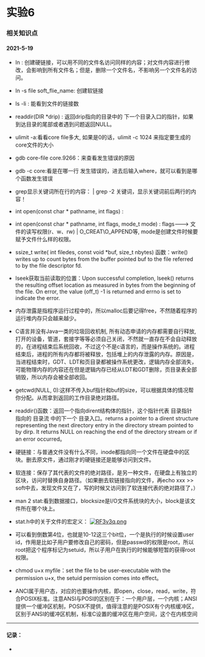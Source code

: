 # 实验6

### 相关知识点

#### 2021-5-19

- ln : 创建硬链接，可以用不同的文件名访问同样的内容；对文件内容进行修改，会影响到所有文件名；但是，删除一个文件名，不影响另一个文件名的访问。

- ln -s file soft_flie_name: 创建软链接

- ls -li : 能看到文件的链接数

- readdir(DIR *drip) : 返回drip指向的目录中的 下一个目录入口的指针，如果到达目录的尾部或者遇到问题返回NULL。

- ulimit -a:看看core file多大, 如果是0的话，ulimit -c 1024 来指定要生成的core文件的大小

- gdb core-file core.9266：来查看发生错误的原因

- gdb -c core:看是在哪一行 发生错误的，进去后输入where，就可以看到是哪个函数发生错误

- grep显示关键词所在行的内容： | grep -2 关键词，显示关键词前后两行的内容！

- int open(const char * pathname, int flags) : 
- int open(const char * pathname, int flags, mode_t mode) : flags---> 文件的读写权限(r、w、rw) | O_CREAT\O_APPEND等, mode是创建文件时候要赋予文件什么样的权限。

- ssize_t  write( int filedes,  const void *buf, size_t  nbytes) 函数：write() writes up to count bytes from the buffer pointed buf to the file referred to by the file descriptor fd.

- lseek获取当前读取的位置：Upon  successful  completion, lseek() returns the resulting offset location as measured in bytes from the beginning of the file.  On error, the value (off_t) -1 is returned and errno is set to indicate the error.

- 内存泄露是指程序运行过程中的，所以malloc后要记得free，不然随着程序的运行堆内存只会越来越少。
- C语言并没有Java一类的垃圾回收机制, 所有动态申请的内存都需要自行释放, 打开的设备，管道，套接字等等必须自己关闭，不然就一直存在不会自动释放的，在进程结束后系统回收，不过这个不是c语言的，而是操作系统的。进程结束后，进程的所有内存都将被释放，包括堆上的内存泄露的内存。原因是，当进程结束时，GDT、LDT和页目录都被操作系统更改，逻辑内存全部消失，可能物理内存的内容还在但是逻辑内存已经从LDT和GDT删除，页目录表全部销毁，所以内存会被全部收回。

- getcwd(NULL, 0):这样不传入buf指针和buf的size，可以根据具体的情况帮你分配。从而拿到返回的工作目录绝对路径。

- readdir()函数：返回一个指向dirent结构体的指针，这个指针代表 目录指针 指向的 目录流 中的下一个 目录入口。returns a pointer to a dirent structure representing the next directory entry in the directory stream pointed to by dirp.  It returns NULL on reaching the end of the directory stream or if an error occurred。

- 硬链接：与普通文件没有什么不同，inode都指向同一个文件在硬盘中的区块。删去原文件，通过刚才的硬链接还是能够访问到文件。
- 软连接：保存了其代表的文件的绝对路径，是另一种文件，在硬盘上有独立的区块，访问时替换自身路径。（如果删去软链接指向的文件，再echo xxx >> soft中去，发现文件又在了，写的时候又访问到了软连接代表的绝对路径了，）

- man 2 stat:看到数据接口，blocksize是I/O文件系统块的大小，block是该文件所在哪个块上。

- stat.h中的关于文件的宏定义：
[![RF3v3q.png](https://z3.ax1x.com/2021/06/20/RF3v3q.png)](https://imgtu.com/i/RF3v3q)
- 可以看到倒数第4位，也就是10-12这三个bit位，一个是执行的时候设置user id，作用是比如子用户要修改自己的密码，但是passwd的权限是root，所以root把这个程序标记为setuid，所以子用户在执行的时候能够短暂的获得root权限。
- chmod u+x myfile：set the file to be user-executable with the permission u+x, the setuid permission comes into effect。

- ANCI属于用户态，对应的也要操作内核，即open，close，read，write，符合POSIX标准。注意ANSI与POSI的区别在于：一个用户层，一个内核；ANSI提供一个缓冲区机制，POSIX不提供，值得注意的是POSIX有个内核缓冲区，区别于ANSI的缓冲区机制，标准C设置的缓冲区在用户空间，这个在内核空间


---

#### 记录：
- 


#### 
